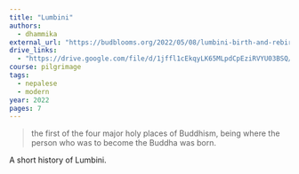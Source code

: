 ```yaml
---
title: "Lumbini"
authors:
  - dhammika
external_url: "https://budblooms.org/2022/05/08/lumbini-birth-and-rebirth/"
drive_links:
  - "https://drive.google.com/file/d/1jffl1cEkqyLK65MLpdCpEziRVYU03BSQ/view?usp=drivesdk"
course: pilgrimage
tags:
  - nepalese
  - modern
year: 2022
pages: 7
---
```


> the first of the four major holy places of Buddhism, being where the person who was to become the Buddha was born.

A short history of Lumbini.
